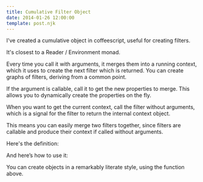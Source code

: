 ```yaml
---
title: Cumulative Filter Object
date: 2014-01-26 12:00:00
template: post.njk
---
```

I've created a cumulative object in coffeescript, useful for creating filters.

It's closest to a Reader / Environment monad.

Every time you call it with arguments, it merges them into a running context, which it uses to create the next filter which is returned. You can create graphs of filters, deriving from a common point.<!--more-->

If the argument is callable, call it to get the new properties to merge. This allows you to dynamically create the properties on the fly.

When you want to get the current context, call the filter without arguments, which is a signal for the filter to return the internal context object.

This means you can easily merge two filters together, since filters are callable and produce their context if called without arguments.

Here's the definition:

<script src="https://gist.github.com/8515466.js?file=definition.coffee"></script>

And here’s how to use it:

<script src="https://gist.github.com/8515466.js?file=usage.coffee"></script>

You can create objects in a remarkably literate style, using the function above.
